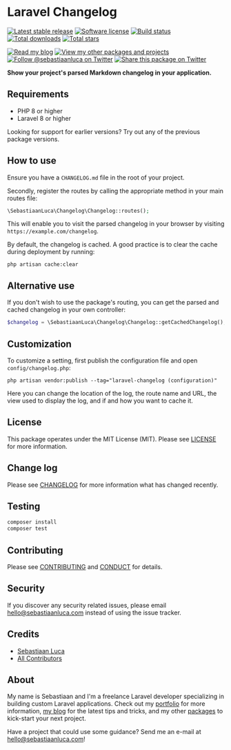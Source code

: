# Laravel Changelog

[![Latest stable release][version-badge]][link-packagist]
[![Software license][license-badge]](LICENSE.md)
[![Build status][travis-badge]][link-travis]
[![Total downloads][downloads-badge]][link-packagist]
[![Total stars][stars-badge]][link-github]

[![Read my blog][blog-link-badge]][link-blog]
[![View my other packages and projects][packages-link-badge]][link-packages]
[![Follow @sebastiaanluca on Twitter][twitter-profile-badge]][link-twitter]
[![Share this package on Twitter][twitter-share-badge]][link-twitter-share]

__Show your project's parsed Markdown changelog in your application.__

## Requirements

- PHP 8 or higher
- Laravel 8 or higher

Looking for support for earlier versions? Try out any of the previous package versions.

## How to use

Ensure you have a `CHANGELOG.md` file in the root of your project.

Secondly, register the routes by calling the appropriate method in your main routes file:

```php
\SebastiaanLuca\Changelog\Changelog::routes();
```

This will enable you to visit the parsed changelog in your browser by visiting `https://example.com/changelog`.

By default, the changelog is cached. A good practice is to clear the cache during deployment by running:

```shell
php artisan cache:clear
```

## Alternative use

If you don't wish to use the package's routing, you can get the parsed and cached changelog in your own controller:

```php
$changelog = \SebastiaanLuca\Changelog\Changelog::getCachedChangelog();
```

## Customization

To customize a setting, first publish the configuration file and open `config/changelog.php`:

```shell
php artisan vendor:publish --tag="laravel-changelog (configuration)"
```

Here you can change the location of the log, the route name and URL, the view used to display the log, and if and how you want to cache it.

## License

This package operates under the MIT License (MIT). Please see [LICENSE](LICENSE.md) for more information.

## Change log

Please see [CHANGELOG](CHANGELOG.md) for more information what has changed recently.

## Testing

``` bash
composer install
composer test
```

## Contributing

Please see [CONTRIBUTING](CONTRIBUTING.md) and [CONDUCT](CONDUCT.md) for details.

## Security

If you discover any security related issues, please email [hello@sebastiaanluca.com][link-author-email] instead of using the issue tracker.

## Credits

- [Sebastiaan Luca][link-github-profile]
- [All Contributors][link-contributors]

## About

My name is Sebastiaan and I'm a freelance Laravel developer specializing in building custom Laravel applications. Check out my [portfolio][link-portfolio] for more information, [my blog][link-blog] for the latest tips and tricks, and my other [packages][link-packages] to kick-start your next project.

Have a project that could use some guidance? Send me an e-mail at [hello@sebastiaanluca.com][link-author-email]!

[version-badge]: https://img.shields.io/packagist/v/sebastiaanluca/laravel-changelog.svg?label=stable
[license-badge]: https://img.shields.io/badge/license-MIT-informational.svg
[travis-badge]: https://img.shields.io/travis/sebastiaanluca/laravel-changelog/master.svg
[downloads-badge]: https://img.shields.io/packagist/dt/sebastiaanluca/laravel-changelog.svg?color=brightgreen
[stars-badge]: https://img.shields.io/github/stars/sebastiaanluca/laravel-changelog.svg?color=brightgreen

[blog-link-badge]: https://img.shields.io/badge/link-blog-lightgrey.svg
[packages-link-badge]: https://img.shields.io/badge/link-other_packages-lightgrey.svg
[twitter-profile-badge]: https://img.shields.io/twitter/follow/sebastiaanluca.svg?style=social
[twitter-share-badge]: https://img.shields.io/twitter/url/http/shields.io.svg?style=social

[link-github]: https://github.com/sebastiaanluca/laravel-changelog
[link-packagist]: https://packagist.org/packages/sebastiaanluca/laravel-changelog
[link-travis]: https://travis-ci.org/sebastiaanluca/laravel-changelog
[link-contributors]: ../../contributors

[link-portfolio]: https://www.sebastiaanluca.com
[link-blog]: https://blog.sebastiaanluca.com
[link-packages]: https://packagist.org/packages/sebastiaanluca
[link-twitter]: https://twitter.com/sebastiaanluca
[link-twitter-share]: https://twitter.com/home?status=https%3A//github.com/sebastiaanluca/laravel-changelog%20via%20%40sebastiaanluca
[link-github-profile]: https://github.com/sebastiaanluca
[link-author-email]: mailto:hello@sebastiaanluca.com
